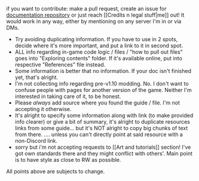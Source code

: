 if you want to contribute: make a pull request, create an issue for [documentation repository](https://github.com/phanerka/link-stash) or just reach [[Credits n legal stuff|me]] out! It would work in any way, either by mentioning on any server I'm in or via DMs.


- Try avoiding duplicating information. If you have to use in 2 spots, decide where it's more important, and put a link to it in second spot.
- ALL info regarding in-game code logic / files / "how to pull out files" goes into "Exploring contents" folder. If it's available online, put into respective "References" file instead.
- Some information is better that no information. If your doc isn't finished yet, that's alright.
- I'm not collecting info regarding pre-v1.10 modding. No. I don't want to confuse people with pages for another version of the game. Neither I'm interested in taking care of it, to be honest.
- Please *always* add source where you found the guide / file. I'm not accepting it otherwise.
- It's alright to specify some information along with link (to make provided info clearer) or give a bit of summary, it's alright to duplicate resources links from some guide... but it's NOT alright to copy big chunks of text from there.
	.... unless you can't directly point at said resource with a non-Discord link.
- sorry but i'm not accepting requests to [[Art and tutorials]] section! I've got own standards there and they might conflict with others'. Main point is to have style as close to RW as possible.

All points above are subjects to change.